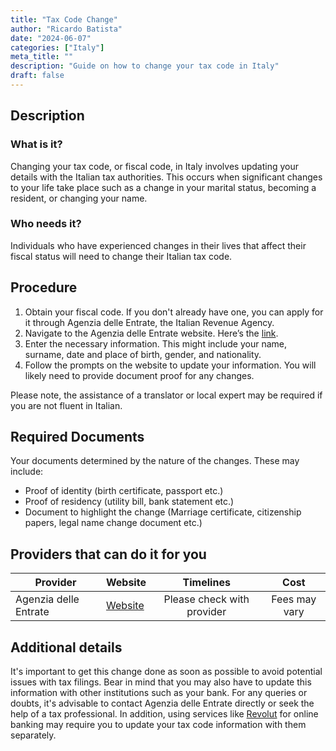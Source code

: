 ```yaml
---
title: "Tax Code Change"
author: "Ricardo Batista"
date: "2024-06-07"
categories: ["Italy"]
meta_title: ""
description: "Guide on how to change your tax code in Italy"
draft: false
---
```


## Description
### What is it?
Changing your tax code, or fiscal code, in Italy involves updating your details with the Italian tax authorities. This occurs when significant changes to your life take place such as a change in your marital status, becoming a resident, or changing your name.

### Who needs it?
Individuals who have experienced changes in their lives that affect their fiscal status will need to change their Italian tax code.

## Procedure
1. Obtain your fiscal code. If you don't already have one, you can apply for it through Agenzia delle Entrate, the Italian Revenue Agency.
2. Navigate to the Agenzia delle Entrate website. Here’s the [link](https://www.agenziaentrate.gov.it/portale/web/guest).
3. Enter the necessary information. This might include your name, surname, date and place of birth, gender, and nationality.
4. Follow the prompts on the website to update your information. You will likely need to provide document proof for any changes.

Please note, the assistance of a translator or local expert may be required if you are not fluent in Italian.

## Required Documents
Your documents determined by the nature of the changes. These may include:
- Proof of identity (birth certificate, passport etc.)
- Proof of residency (utility bill, bank statement etc.)
- Document to highlight the change (Marriage certificate, citizenship papers, legal name change document etc.)

## Providers that can do it for you

| Provider        |     Website     |     Timelines    |       Cost      |
| --------------- | --------------- |  :-------------: | :-------------: |
| Agenzia delle Entrate      |  [Website](https://www.agenziaentrate.gov.it/portale/web/guest)       |     Please check with provider     |        Fees may vary       |

## Additional details
It's important to get this change done as soon as possible to avoid potential issues with tax filings. Bear in mind that you may also have to update this information with other institutions such as your bank. For any queries or doubts, it's advisable to contact Agenzia delle Entrate directly or seek the help of a tax professional. In addition, using services like [Revolut](https://www.revolut.com/) for online banking may require you to update your tax code information with them separately.